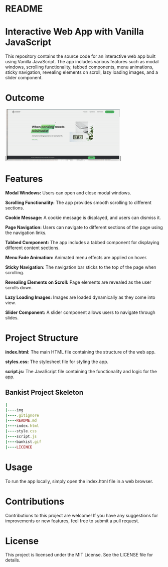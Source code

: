 # README
# Interactive Web App with Vanilla JavaScript
This repository contains the source code for an interactive web app built using Vanilla JavaScript. The app includes various features such as modal windows, scrolling functionality, tabbed components, menu animations, sticky navigation, revealing elements on scroll, lazy loading images, and a slider component.
# Outcome
|![Bankist](https://github.com/asyylz/Bankist/blob/aff2a4023ea9eb9bfc47fd81f26aeb25c2519852/bankist.gif)|

# Features
**Modal Windows:** Users can open and close modal windows.

**Scrolling Functionality:** The app provides smooth scrolling to different sections.

**Cookie Message:** A cookie message is displayed, and users can dismiss it.

**Page Navigation:** Users can navigate to different sections of the page using the navigation links.

**Tabbed Component:** The app includes a tabbed component for displaying different content sections.

**Menu Fade Animation:** Animated menu effects are applied on hover.

**Sticky Navigation:** The navigation bar sticks to the top of the page when scrolling.

**Revealing Elements on Scroll:** Page elements are revealed as the user scrolls down.

**Lazy Loading Images:** Images are loaded dynamically as they come into view.

**Slider Component:** A slider component allows users to navigate through slides.

# Project Structure
**index.html:** The main HTML file containing the structure of the web app.

**styles.css:** The stylesheet file for styling the app.

**script.js:** The JavaScript file containing the functionality and logic for the app.

## Bankist Project Skeleton
```ruby
|
|----img
|----.gitignore
|----README.md
|----index.html
|----style.css
|----script.js
|----bankist.gif
|----LICENCE
```
# Usage
To run the app locally, simply open the index.html file in a web browser.

# Contributions
Contributions to this project are welcome! If you have any suggestions for improvements or new features, feel free to submit a pull request.

# License
This project is licensed under the MIT License. See the LICENSE file for details.
